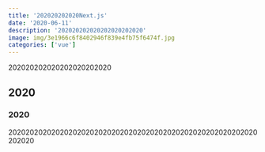 ```yaml
---
title: '202020202020Next.js'
date: '2020-06-11'
description: '202020202020202020202020'
image: img/3e1966c6f8402946f839e4fb75f6474f.jpg
categories: ['vue']
---
```


202020202020202020202020

## 2020

### 2020

2020202020202020202020202020202020202020202020202020202020202020